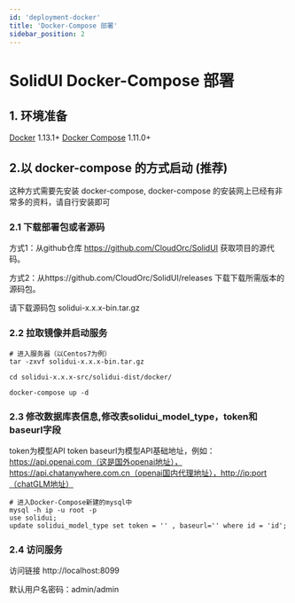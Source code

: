 ```yaml
---
id: 'deployment-docker'
title: 'Docker-Compose 部署'
sidebar_position: 2
---
```


# SolidUI Docker-Compose 部署

## 1. 环境准备

[Docker](https://docs.docker.com/engine/install/) 1.13.1+
[Docker Compose](https://docs.docker.com/compose/) 1.11.0+

## 2.以 docker-compose 的方式启动 (推荐)

这种方式需要先安装 docker-compose, docker-compose 的安装网上已经有非常多的资料，请自行安装即可

### 2.1 下载部署包或者源码

方式1：从github仓库 https://github.com/CloudOrc/SolidUI 获取项目的源代码。

方式2：从https://github.com/CloudOrc/SolidUI/releases 下载下载所需版本的源码包。

请下载源码包 solidui-x.x.x-bin.tar.gz


### 2.2 拉取镜像并启动服务

```shell script
# 进入服务器（以Centos7为例）
tar -zxvf solidui-x.x.x-bin.tar.gz

cd solidui-x.x.x-src/solidui-dist/docker/

docker-compose up -d

```

### 2.3 修改数据库表信息,修改表solidui_model_type，token和baseurl字段

token为模型API token
baseurl为模型API基础地址，例如：https://api.openai.com（这是国外openai地址），https://api.chatanywhere.com.cn（openai国内代理地址），http://ip:port（chatGLM地址）

```shell script
# 进入Docker-Compose新建的mysql中
mysql -h ip -u root -p 
use solidui;
update solidui_model_type set token = '' , baseurl='' where id = 'id';

```

### 2.4 访问服务

访问链接 http://localhost:8099

默认用户名密码：admin/admin
